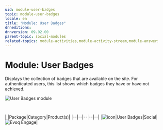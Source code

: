 ```yaml
---
uid: module-user-badges
topic: module-user-badges
locale: en
title: "Module: User Badges"
dnneditions: 
dnnversion: 09.02.00
parent-topic: social-modules
related-topics: module-activities,module-activity-stream,module-answers,module-blogs,module-challenges,module-discussions,module-group-directory,module-group-spaces,module-ideas,module-journal,module-latest-challenges,module-leaderboard,module-member-directory,module-message-center,module-my-status,module-profile-dashboard,module-social-groups,module-related-content,module-social-events,module-social-sharing,module-wiki
---
```


# Module: User Badges

Displays the collection of badges that are available on the site. For authenticated users, this list shows which badges they have or have not achieved.

  

![User Badges module](/images/scr-module-UserBadges.png)

  

 

|  |Package|Category|Product(s)|
|--|--|--|--|--|
|![icon](/images/ico-module-userbadges.png)|User Badges|Social|![Evoq Engage](/images/ico-evoq-engage.png)|